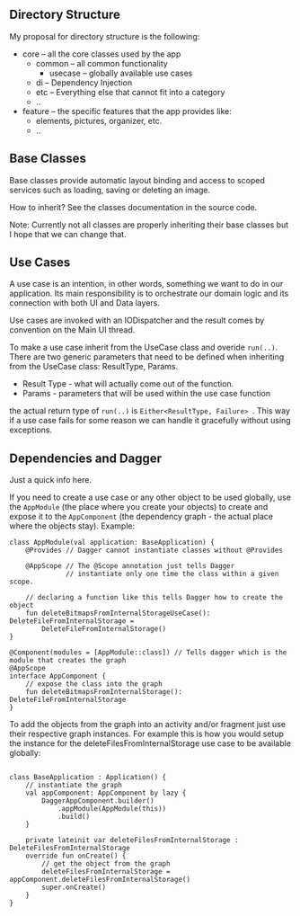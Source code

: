 ## Directory Structure

My proposal for directory structure is the following:

- core – all the core classes used by the app
    - common – all common functionality
        - usecase – globally available use cases
	- di – Dependency Injection
	- etc – Everything else that cannot fit into a category
	- ..
- feature – the specific features that the app provides like: 
    - elements, pictures, organizer, etc.
	- ..


## Base Classes 

Base classes provide automatic layout binding and access to scoped services such as loading, saving or deleting an image.

How to inherit? See the classes documentation in the source code.

Note: Currently not all classes are properly inheriting their base classes but I hope that we can change that. 

## Use Cases

A use case is an intention, in other words, something we want to do in our application. Its main responsibility is to orchestrate our domain logic and its connection with both UI and Data layers.

Use cases are invoked with an IODispatcher and the result comes by convention on the Main UI thread.

To make a use case inherit from the UseCase class and overide `run(..)`. There are two generic parameters that need to be defined when inheriting from the UseCase class: ResultType, Params.

- Result Type - what will actually come out of the function. 
- Params - parameters that will be used within the use case function

the actual return type of `run(..)` is `Either<ResultType, Failure> `. This way if a use case fails for some reason we can handle it gracefully without using exceptions.


## Dependencies and Dagger

Just a quick info here.

If you need to create a use case or any other object to be used globally, use the `AppModule` (the place where you create your objects) to create and expose it to the `AppComponent` (the dependency graph - the actual place where the objects stay). Example:

```
class AppModule(val application: BaseApplication) {
    @Provides // Dagger cannot instantiate classes without @Provides

    @AppScope // The @Scope annotation just tells Dagger
              // instantiate only one time the class within a given scope.
    
    // declaring a function like this tells Dagger how to create the object
    fun deleteBitmapsFromInternalStorageUseCase(): DeleteFileFromInternalStorage =
        DeleteFileFromInternalStorage()
}

@Component(modules = [AppModule::class]) // Tells dagger which is the module that creates the graph
@AppScope
interface AppComponent {
    // expose the class into the graph
    fun deleteBitmapsFromInternalStorage(): DeleteFileFromInternalStorage
}

```

To add the objects from the graph into an activity and/or fragment just use their respective graph instances. For example this is how you would setup the instance for the deleteFilesFromInternalStorage use case to be available globally:

```

class BaseApplication : Application() {
    // instantiate the graph
    val appComponent: AppComponent by lazy {
        DaggerAppComponent.builder()
            .appModule(AppModule(this))
            .build()
    }

    private lateinit var deleteFilesFromInternalStorage : DeleteFilesFromInternalStorage
    override fun onCreate() {
        // get the object from the graph
        deleteFilesFromInternalStorage = appComponent.deleteFilesFromInternalStorage()
        super.onCreate()
    }
}
```
